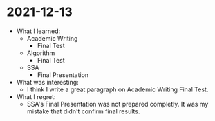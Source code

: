 # 2021-12-13

- What I learned: 
  - Academic Writing
    - Final Test
  - Algorithm
    - Final Test
  - SSA
    - Final Presentation
- What was interesting: 
  - I think I write a great paragraph on Academic Writing Final Test.
- What I regret: 
  - SSA's Final Presentation was not prepared completly. It was my mistake that didn't confirm final results.